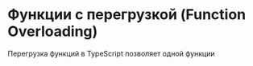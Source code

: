 # Функции с перегрузкой (Function Overloading)

Перегрузка функций в TypeScript позволяет одной функции 